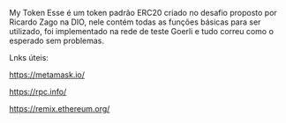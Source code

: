 My Token 
Esse é um token padrão ERC20 criado no desafio proposto por Ricardo Zago na DIO, nele contém todas as funções básicas para ser utilizado, foi implementado na rede de teste Goerli e tudo correu como o esperado sem problemas.

Lnks úteis:

https://metamask.io/​

https://rpc.info/

https://remix.ethereum.org/
